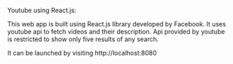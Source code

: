 Youtube using React.js:

This web app is built using React.js library developed by Facebook. It uses youtube api to fetch videos and their description. Api provided by youtube is restricted to show only five results of any search.

It can be launched by visiting http://localhost:8080
